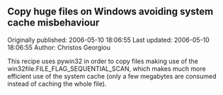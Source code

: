 ## Copy huge files on Windows avoiding system cache misbehaviour 
Originally published: 2006-05-10 18:06:55 
Last updated: 2006-05-10 18:06:55 
Author: Christos Georgiou 
 
This recipe uses pywin32 in order to copy files making use of the win32file.FILE_FLAG_SEQUENTIAL_SCAN, which makes much more efficient use of the system cache (only a few megabytes are consumed instead of caching the whole file).
